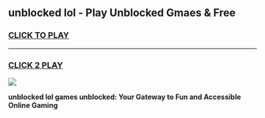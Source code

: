 
## unblocked lol - Play Unblocked Gmaes & Free
<h3>
<a href="https://news.freeplayer.one?title=unblocked_lol&ref=16F">CLICK TO PLAY</a></h3>
<hr>

<h3>
<a href="https://news.freeplayer.one?title=unblocked_lol&ref=16F">CLICK 2 PLAY</a>
  
</h3>

<a href="https://news.freeplayer.one?title=unblocked_lol&ref=16F/"><img src="https://clearcache.store/games.png"></a>


**unblocked lol games unblocked: Your Gateway to Fun and Accessible Online Gaming**
